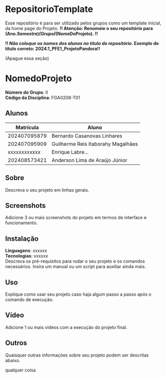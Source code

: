# RepositorioTemplate
Esse repositório é para ser utilizado pelos grupos como um template inicial, da home page do Projeto.
**!! Atenção: Renomeie o seu repositório para (Ano.Semestre)_(Grupo)_(NomeDoProjeto). !!** 

**!! *Não coloque os nomes dos alunos no título do repositório*. Exemplo de título correto: 2024.1_PFE1_ProjetoPandora!!**
 
 (Apague essa seção)
 
# NomedoProjeto

**Número do Grupo**: II <br>
**Código da Disciplina**: FGA0208-T01<br>

## Alunos
|Matrícula | Aluno |
| -- | -- |
| 202407095879  |  Bernardo Casanovas Linhares |
| 202407095909  |  Guilherme Reis Itaborahy Magalhães |
| xxxxxxxxxxxx  |  Enrique Labre...|
| 202408573421  |  Anderson Lima de Araújo Júnior |

## Sobre 
Descreva o seu projeto em linhas gerais. 

## Screenshots
Adicione 3 ou mais screenshots do projeto em termos de interface e funcionamento.

## Instalação 
**Linguagens**: xxxxxx<br>
**Tecnologias**: xxxxxx<br>
Descreva os pré-requisitos para rodar o seu projeto e os comandos necessários.
Insira um manual ou um script para auxiliar ainda mais.

## Uso 
Explique como usar seu projeto caso haja algum passo a passo após o comando de execução.

## Vídeo
Adicione 1 ou mais vídeos com a execução do projeto final.

## Outros 
Quaisquer outras informações sobre seu projeto podem ser descritas abaixo.

qualquer coisa